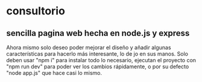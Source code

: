 # consultorio
## sencilla pagina web hecha en node.js y express

Ahora mismo solo deseo poder mejorar el diseño y añadir algunas características para hacerlo más interesante, lo de jo en sus manos.
Solo deben usar "npm i" para instalar todo lo necesario, ejecutan el proyecto con "npm run dev" para poder ver los cambios rápidamente, o por su defecto "node app.js" que hace casi lo mismo.
